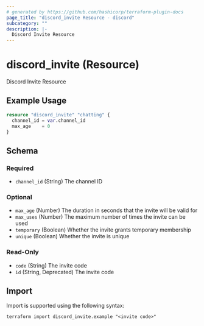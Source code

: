 ```yaml
---
# generated by https://github.com/hashicorp/terraform-plugin-docs
page_title: "discord_invite Resource - discord"
subcategory: ""
description: |-
  Discord Invite Resource
---
```


# discord_invite (Resource)

Discord Invite Resource

## Example Usage

```terraform
resource "discord_invite" "chatting" {
  channel_id = var.channel_id
  max_age    = 0
}
```

<!-- schema generated by tfplugindocs -->
## Schema

### Required

- `channel_id` (String) The channel ID

### Optional

- `max_age` (Number) The duration in seconds that the invite will be valid for
- `max_uses` (Number) The maximum number of times the invite can be used
- `temporary` (Boolean) Whether the invite grants temporary membership
- `unique` (Boolean) Whether the invite is unique

### Read-Only

- `code` (String) The invite code
- `id` (String, Deprecated) The invite code

## Import

Import is supported using the following syntax:

```shell
terraform import discord_invite.example "<invite code>"
```
